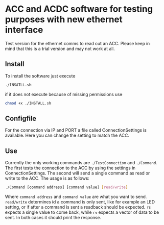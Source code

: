 # ACC and ACDC software for testing purposes with new ethernet interface
Test version for the ethernet comms to read out an ACC. Please keep in mind that this is a trial version and may not work at all.

## Install
To install the software just execute 
```bash
./INSATLL.sh 
```
if it does not execute because of missing permissions use 
```bash
chmod +x ./INSTALL.sh
```

## Configfile
For the connection via IP and PORT a file called ConnectionSettings is available.
Here you can change the setting to match the ACC.

## Use
Currently the only working commands are `./TestConnection` and `./Command`.
The first tests the connection to the ACC by using the settings in ConnectionSettings.
The second will send a single command as read or write to the ACC. The usage is as follows:

```bash
./Command [command address] [command value] [read/write]
```

Where `command address` and `command value` are what you want to send.
`read/write` determines id a command is only sent, like for example an LED setting, or if 
after a command is sent a readback should be expected. `rs` expects a single value to come back, while `rv` expects
a vector of data to be sent. In both cases it should print the response.